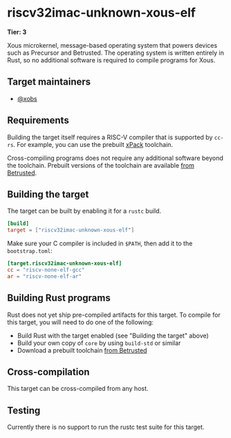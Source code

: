 # riscv32imac-unknown-xous-elf

**Tier: 3**

Xous microkernel, message-based operating system that powers devices such as Precursor and Betrusted. The operating system is written entirely in Rust, so no additional software is required to compile programs for Xous.

## Target maintainers

- [@xobs](https://github.com/xobs)

## Requirements


Building the target itself requires a RISC-V compiler that is supported by `cc-rs`. For example, you can use the prebuilt [xPack](https://github.com/xpack-dev-tools/riscv-none-elf-gcc-xpack/releases/latest) toolchain.

Cross-compiling programs does not require any additional software beyond the toolchain. Prebuilt versions of the toolchain are available [from Betrusted](https://github.com/betrusted-io/rust/releases).

## Building the target

The target can be built by enabling it for a `rustc` build.

```toml
[build]
target = ["riscv32imac-unknown-xous-elf"]
```

Make sure your C compiler is included in `$PATH`, then add it to the `bootstrap.toml`:

```toml
[target.riscv32imac-unknown-xous-elf]
cc = "riscv-none-elf-gcc"
ar = "riscv-none-elf-ar"
```

## Building Rust programs

Rust does not yet ship pre-compiled artifacts for this target. To compile for
this target, you will need to do one of the following:

* Build Rust with the target enabled (see "Building the target" above)
* Build your own copy of `core` by using `build-std` or similar
* Download a prebuilt toolchain [from Betrusted](https://github.com/betrusted-io/rust/releases)

## Cross-compilation

This target can be cross-compiled from any host.

## Testing

Currently there is no support to run the rustc test suite for this target.
